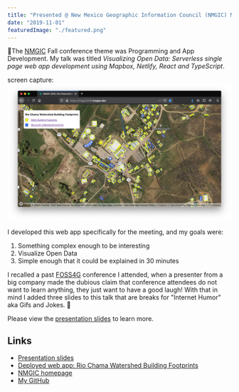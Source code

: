 ```yaml
---
title: "Presented @ New Mexico Geographic Information Council (NMGIC) Meeting"
date: "2019-11-01"
featuredImage: "./featured.png"
---
```


🌵The [NMGIC](https://nmgic.com) Fall conference theme was Programming and App
Development. My talk was titled _Visualizing Open Data: Serverless single page
web app development using Mapbox, Netlify, React and TypeScript_.

<!-- end -->

screen capture:
![App](./featured.png)

I developed this web app specifically for the meeting, and my goals were:

1. Something complex enough to be interesting
2. Visualize Open Data
3. Simple enough that it could be explained in 30 minutes

I recalled a past [FOSS4G](http://foss4g.org/) conference I attended, when a
presenter from a big company made the dubious claim that conference attendees do
not want to learn anything, they just want to have a good laugh! With that in
mind I added three slides to this talk that are breaks for "Internet Humor" aka
Gifs and Jokes. 🥳

Please view the [presentation slides](https://nmgic2019-presentation.ricegeo.dev/)
to learn more.

## Links

- [Presentation slides](https://nmgic2019-presentation.ricegeo.dev/)
- [Deployed web app: Rio Chama Watershed Building Footprints](https://nmgic2019.ricegeo.dev/)
- [NMGIC homepage](https://nmgic.com)
- [My GitHub](https://github.com/guidorice)
